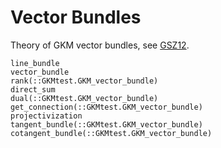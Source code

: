 # Vector Bundles

Theory of GKM vector bundles, see [GSZ12](@cite).

```@docs
line_bundle
vector_bundle
rank(::GKMtest.GKM_vector_bundle)
direct_sum
dual(::GKMtest.GKM_vector_bundle)
get_connection(::GKMtest.GKM_vector_bundle)
projectivization
tangent_bundle(::GKMtest.GKM_vector_bundle)
cotangent_bundle(::GKMtest.GKM_vector_bundle)
```